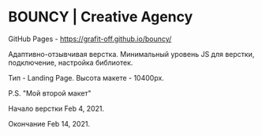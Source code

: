 # BOUNCY | Creative Agency 

GitHub Pages - https://grafit-off.github.io/bouncy/

Адаптивно-отзывчивая верстка. Минимальный уровень JS для верстки, подключение, настройка библиотек. 

Тип - Landing Page.
Высота макете - 10400px.

P.S. "Мой второй макет"

Начало верстки Feb 4, 2021.

Окончание Feb 14, 2021.

